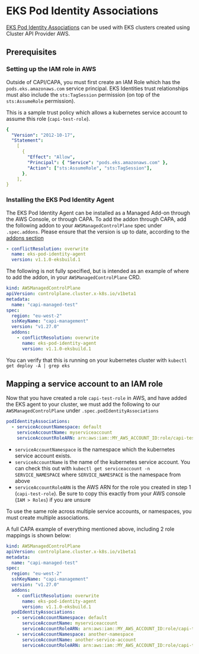 # EKS Pod Identity Associations

[EKS Pod Identity Associations](<[https://aws.amazon.com/blogs/containers/introducing-amazon-eks-add-ons/](addons.md)>) can be used with EKS clusters created using Cluster API Provider AWS.

## Prerequisites

### Setting up the IAM role in AWS

Outside of CAPI/CAPA, you must first create an IAM Role which has the `pods.eks.amazonaws.com` service principal. EKS Identities trust relationships must also include the `sts:TagSession` permission (on top of the `sts:AssumeRole` permission).

This is a sample trust policy which allows a kubernetes service account to assume this role (`capi-test-role`).

```yaml
{
  "Version": "2012-10-17",
  "Statement":
    [
      {
        "Effect": "Allow",
        "Principal": { "Service": "pods.eks.amazonaws.com" },
        "Action": ["sts:AssumeRole", "sts:TagSession"],
      },
    ],
}
```

### Installing the EKS Pod Identity Agent

The EKS Pod Identity Agent can be installed as a Managed Add-on through the AWS Console, or through CAPA.
To add the addon through CAPA, add the following addon to your `AWSManagedControlPlane` spec under `.spec.addons`. Please ensure that the version is up to date, according to the [addons section](addons.md)

```yaml
- conflictResolution: overwrite
  name: eks-pod-identity-agent
  version: v1.1.0-eksbuild.1
```

The following is not fully specified, but is intended as an example of where to add the addon, in your `AWSManagedControlPlane` CRD.

```yaml
kind: AWSManagedControlPlane
apiVersion: controlplane.cluster.x-k8s.io/v1beta1
metadata:
  name: "capi-managed-test"
spec:
  region: "eu-west-2"
  sshKeyName: "capi-management"
  version: "v1.27.0"
  addons:
    - conflictResolution: overwrite
      name: eks-pod-identity-agent
      version: v1.1.0-eksbuild.1
```

You can verify that this is running on your kubernetes cluster with `kubectl get deploy -A | grep eks`

## Mapping a service account to an IAM role

Now that you have created a role `capi-test-role` in AWS, and have added the EKS agent to your cluster, we must add the following to our `AWSManagedControlPlane` under `.spec.podIdentityAssociations`

```yaml
podIdentityAssociations:
  - serviceAccountNamespace: default
    serviceAccountName: myserviceaccount
    serviceAccountRoleARN: arn:aws:iam::MY_AWS_ACCOUNT_ID:role/capi-test-role
```

- `serviceAccountNamespace` is the namespace which the kubernetes service account exists.
- `serviceAccountName` is the name of the kubernetes service account. You can check this out with `kubectl get serviceaccount -n SERVICE_NAMESPACE` where `SERVICE_NAMESPACE` is the namespace from above
- `serviceAccountRoleARN` is the AWS ARN for the role you created in step 1 (`capi-test-role`). Be sure to copy this exactly from your AWS console (`IAM > Roles`) if you are unsure

To use the same role across multiple service accounts, or namespaces, you must create multiple associations.

A full CAPA example of everything mentioned above, including 2 role mappings is shown below:

```yaml
kind: AWSManagedControlPlane
apiVersion: controlplane.cluster.x-k8s.io/v1beta1
metadata:
  name: "capi-managed-test"
spec:
  region: "eu-west-2"
  sshKeyName: "capi-management"
  version: "v1.27.0"
  addons:
    - conflictResolution: overwrite
      name: eks-pod-identity-agent
      version: v1.1.0-eksbuild.1
  podIdentityAssociations:
    - serviceAccountNamespace: default
      serviceAccountName: myserviceaccount
      serviceAccountRoleARN: arn:aws:iam::MY_AWS_ACCOUNT_ID:role/capi-test-role
    - serviceAccountNamespace: another-namespace
      serviceAccountName: another-service-account
      serviceAccountRoleARN: arn:aws:iam::MY_AWS_ACCOUNT_ID:role/capi-test-role
```
